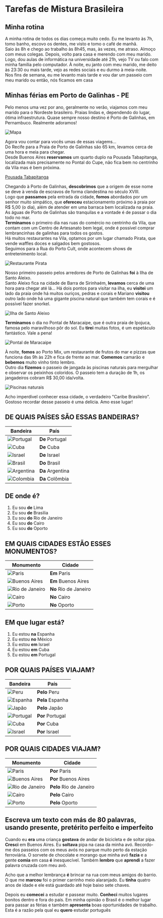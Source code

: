 # Tarefas de Mistura Brasileira

## Minha rotina

A minha rotina de todos os dias começa muito cedo. Eu me levanto às 7h, tomo banho, escovo os dentes, me visto e tomo o café de manhã. \
Saio às 8h e chego ao trabalho às 8h45, mas, às vezes, me atraso. Almoço com meus colegas. Depois, volto para casa e merendo com meu marido. \
Logo, dou aulas de informática na universidade até 21h, vejo TV ou falo com minha família pelo computador. À noite, eu janto com meu marido, me deito às 23:30 ou mais tarde, vejo as redes sociais e eu durmo à meia-noite. \
Nos fins de semana, eu me levanto mais tarde e vou dar um passeio com meu marido ou então, nós ficamos em casa

## Minhas férias em Porto de Galinhas - PE

Pelo menos uma vez por ano, geralmente no verão, viajamos com meu marido para o Nordeste brasileiro. Praias lindas e, dependendo do lugar, ótima infraestrutura. Quase sempre nosso destino é Porto de Galinhas, em Pernambuco. Realmente adoramos!

![Mapa](../img/mapa.jpeg)

Agora vou contar para vocês umas de essas viagems... \
Do Recife para a Praia de Porto de Galinhas são 65 km, levamos cerca de uma hora e meia para chegar. \
Desde Buenos Aires **reservamos** um quarto duplo na Pousada Tabapitanga, localizada mais precisamente no Pontal do Cupe, não fica bem no centrinho da Vila mas é bem próxima.

[Pousada Tabapitanga](https://tabapitanga.com.br/)

Chegando à Porto de Galinhas, **descobrimos** que a origem de esse nome se deve à venda de escravos de forma clandestina no século XVIII. \
Logo que **passamos** pela entrada da cidade, **fomos** abordados por um senhor muito simpático, que **ofereceu** estacionamento próximo à praia por R$ 5,00 (o dia), além de atender em uma barraca bem localizada na praia. \
As águas de Porto de Galinhas são tranquilas e a vontade é de passar o dia todo no mar. \
**Terminamos** o primeiro dia nas ruas do comércio no centrinho da Vila, que contam com um Centro de Artesanato bem legal, onde é possível comprar lembrancinhas de galinhas para todos os gostos. \
Há muitos restaurantes na Vila, optamos por um lugar chamado Pirata, que vende waffles doces e salgados bem gostosos. \
Seguimos para a Rua do Porto Cult, onde acontecem shows de entretenimento local.

![Restaurante Pirata](../img/pirata.jpeg)

Nosso primeiro passeio pelos arredores de Porto de Galinhas **foi** à Ilha de Santo Aleixo. \
Santo Aleixo fica na cidade de Barra de Sirinhaém, **levamos** cerca de uma hora para chegar até lá... Há dois pontos para visitar na ilha, eu **visitei** um lado da praia onde há muitos ouriços, pedras e corais e Mariano **visitou** outro lado onde há uma gigante piscina natural que também tem corais e é possível fazer snorkel.

![Ilha de Santo Aleixo](../img/aleixo.png)

**Terminamos** o dia no Pontal de Maracaipe, que é outra praia de Ipojuca, famosa pelo maravilhoso pôr do sol. Eu **tirei** muitas fotos, é um espetáculo fantástico. Vale a pena!

![Pontal de Maracaipe](../img/maracaipe.jpg)

À noite, **fomos** ao Porto Mix, um restaurante de frutos do mar e pizzas que funciona das 9h às 22h e fica de frente ao mar. **Comemos** camarão e **bebemos** muito vinho tinto lembro. \
Outro dia **fizemos** o passeio de jangada às piscinas naturais para mergulhar e observar os peixinhos coloridos. O passeio tem a duração de 1h, os jangadeiros cobram R$ 30,00 ida/volta.

![Piscinas naturais](../img/piscinas.jpg)

Acho imperdível conhecer essa cidade, o verdadeiro "Caribe Brasileiro". Gostoso recordar desse passeio é uma delícia. Amo esse lugar!

## DE QUAIS PAÍSES SÃO ESSAS BANDEIRAS?

| Bandeira | País |
| -- | -- |
| ![Portugal](../img/portugal.png)  | **De** Portugal |
| ![Cuba](../img/cuba.png)          | **De** Cuba |
| ![Israel](../img/israel.png)      | **De** Israel |
| ![Brasil](../img/brasil.png)      | **Do** Brasil |
| ![Argentina](../img/argentina.png)| **Da** Argentina |
| ![Colombia](../img/colombia.png)  | **Da** Colômbia |

## DE onde é?

1. Eu sou **de** Lima
1. Eu sou **de** Brasilia
1. Eu sou **do** Rio de Janeiro
1. Eu sou **do** Cairo
1. Eu sou **do** Oporto

## EM QUAIS CIDADES ESTÃO ESSES MONUMENTOS?

| Monumento | Cidade |
| -- | -- |
| ![Paris](../img/paris.jpeg)               | **Em** Paris |
| ![Buenos Aires](../img/buenos-aires.jpeg) | **Em** Buenos Aires |
| ![Rio de Janeiro](../img/rio.png)         | **No** Rio de Janeiro |
| ![Cairo](../img/cairo.png)                | **No** Cairo |
| ![Porto](../img/porto.jpeg)               | **No** Oporto |

## EM que lugar está?

1. Eu estou **na** Espanha
1. Eu estou **no** México
1. Eu estou **em** Israel
1. Eu estou **em** Cuba
1. Eu estou **em** Portugal

## POR QUAIS PAÍSES VIAJAM?

| Bandeira | País |
| -- | -- |
| ![Peru](../img/peru.png)      | **Pelo** Peru |
| ![Espanha](../img/espanha.png)| **Pela** Espanha |
| ![Japão](../img/japon.png)  | **Pelo** Japão |
| ![Portugal](../img/portugal.png)  | **Por** Portugal |
| ![Cuba](../img/cuba.png)          | **Por** Cuba |
| ![Israel](../img/israel.png)      | **Por** Israel |

## POR QUAIS CIDADES VIAJAM?

| Monumento | Cidade |
| -- | -- |
| ![Paris](../img/paris.jpeg)               | **Por** Paris |
| ![Buenos Aires](../img/buenos-aires.jpeg) | **Por** Buenos Aires |
| ![Rio de Janeiro](../img/rio.png)         | **Pelo** Rio de Janeiro |
| ![Cairo](../img/cairo.png)                | **Pelo** Cairo |
| ![Porto](../img/porto.jpeg)               | **Pelo** Oporto |

## Escreva um texto con más de 80 palavras, usando presente, pretérito perfeito e imperfeito

Cuando eu **era** uma criança **gostava** de andar de bicicleta e de soltar pipa. **Cresci** em Buenos Aires. Eu **soltava** pipa na casa da minha avó. Recordo-me dos passeios com os meus avós no parque muito perto da estação ferroviária. O sorvete de chocolate e morango que minha avó **fazia** e a gente **comia** em casa **é** inesquecível. Também **lembro** que **aprendi** a fazer palavra cruzada com meu avô.

Acho que a melhor lembrança **é** brincar na rua com meus amigos do barrio. O que me **marcou** foi o primer carrinho meio alaranjado. Eu **tinha** quatro anos de idade e ele está guardado até hoje baixo sete chaves.

Depois eu **comecei** a estudar e passear muito. **Conheci** muitos lugares bonitos dentro e fora do país. Em minha opinião o Brasil é o melhor lugar para passar as férias e também **apresenta** boas oportunidades de trabalho. Esta é a razão pela qual eu **quero** estudar português  
